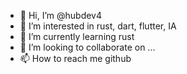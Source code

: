 - 👋 Hi, I’m @hubdev4
- 👀 I’m interested in rust, dart, flutter, IA
- 🌱 I’m currently learning rust
- 💞️ I’m looking to collaborate on ...
- 📫 How to reach me github

<!---
hubdev4/hubdev4 is a ✨ special ✨ repository because its `README.md` (this file) appears on your GitHub profile.
You can click the Preview link to take a look at your changes.
--->
